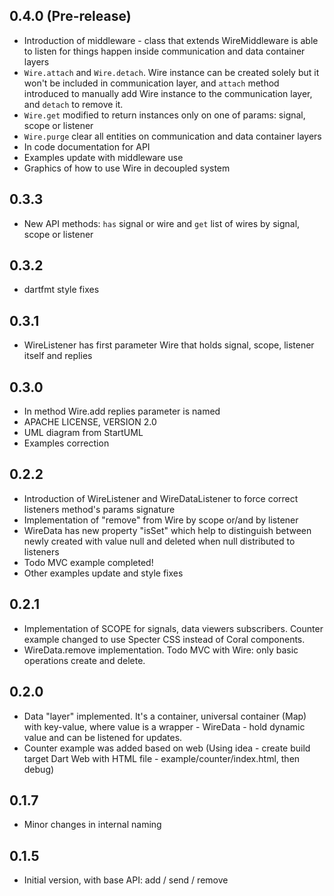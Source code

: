 ## 0.4.0 (Pre-release)
- Introduction of middleware - class that extends WireMiddleware is able to listen for things happen inside communication and data container layers
- `Wire.attach` and `Wire.detach`. Wire instance can be created solely but it won't be included in communication layer, and `attach` method introduced to manually add Wire instance to the communication layer, and `detach` to remove it.
- `Wire.get` modified to return instances only on one of params: signal, scope or listener
- `Wire.purge` clear all entities on communication and data container layers
- In code documentation for API
- Examples update with middleware use
- Graphics of how to use Wire in decoupled system

## 0.3.3
- New API methods: `has` signal or wire and `get` list of wires by signal, scope or listener

## 0.3.2
- dartfmt style fixes  

## 0.3.1
- WireListener has first parameter Wire that holds signal, scope, listener itself and replies  

## 0.3.0
- In method Wire.add replies parameter is named
- APACHE LICENSE, VERSION 2.0
- UML diagram from StartUML
- Examples correction

## 0.2.2
- Introduction of WireListener and WireDataListener to force correct listeners method's params signature 
- Implementation of "remove" from Wire by scope or/and by listener
- WireData has new property "isSet" which help to distinguish between newly created with value null and deleted when null distributed to listeners
- Todo MVC example completed!
- Other examples update and style fixes

## 0.2.1
- Implementation of SCOPE for signals, data viewers subscribers. Counter example changed to use Specter CSS instead of Coral components.
- WireData.remove implementation. Todo MVC with Wire: only basic operations create and delete.

## 0.2.0
- Data "layer" implemented. It's a container, universal container (Map) with key-value, where value is a wrapper - WireData - hold dynamic value and can be listened for updates.
- Counter example was added based on web (Using idea - create build target Dart Web with HTML file - example/counter/index.html, then debug)

## 0.1.7
- Minor changes in internal naming

## 0.1.5
- Initial version, with base API: add / send / remove
